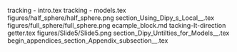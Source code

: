 tracking - intro.tex
tracking - models.tex
figures/half_sphere/half_sphere.png
section_Using_Dipy_s_Local__.tex
figures/full_sphere/full_sphere.png
ecample_block.md
tacking-lt-direction getter.tex
figures/Slide5/Slide5.png
section_Dipy_Untilties_for_Models__.tex
begin_appendices_section_Appendix_subsection__.tex